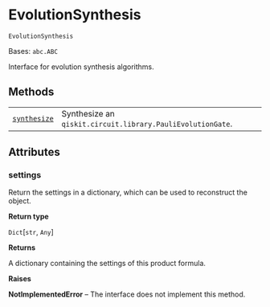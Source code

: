 # EvolutionSynthesis

<span id="undefined" />

`EvolutionSynthesis`

Bases: `abc.ABC`

Interface for evolution synthesis algorithms.

## Methods

|                                                                                                                                                                |                                                            |
| -------------------------------------------------------------------------------------------------------------------------------------------------------------- | ---------------------------------------------------------- |
| [`synthesize`](qiskit.synthesis.EvolutionSynthesis.synthesize#qiskit.synthesis.EvolutionSynthesis.synthesize "qiskit.synthesis.EvolutionSynthesis.synthesize") | Synthesize an `qiskit.circuit.library.PauliEvolutionGate`. |

## Attributes

<span id="undefined" />

### settings

Return the settings in a dictionary, which can be used to reconstruct the object.

**Return type**

`Dict`\[`str`, `Any`]

**Returns**

A dictionary containing the settings of this product formula.

**Raises**

**NotImplementedError** – The interface does not implement this method.
